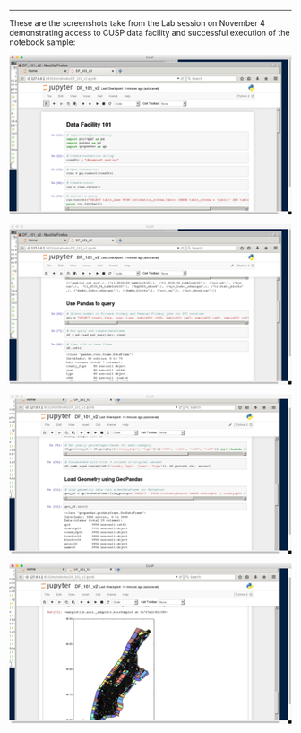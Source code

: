 **************************
These are the screenshots take from the Lab session on November 4 demonstrating access to CUSP data facility and successful execution of the notebook sample:

![Env variable](DataFacilityScreenshot_1.png)

![Env variable](DataFacilityScreenshot_2.png)

![Env variable](DataFacilityScreenshot_3.png)

![Env variable](DataFacilityScreenshot_4.png)
